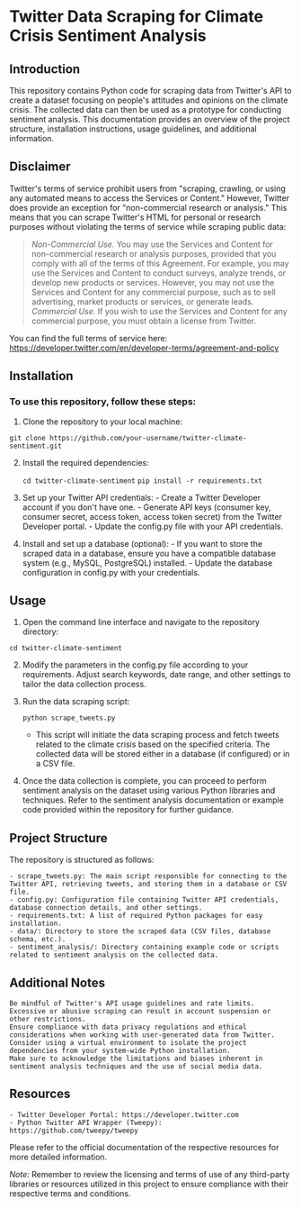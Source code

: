 # Twitter Data Scraping for Climate Crisis Sentiment Analysis
## Introduction

This repository contains Python code for scraping data from Twitter's API to create a dataset focusing on people's attitudes and opinions on the climate crisis. The collected data can then be used as a prototype for conducting sentiment analysis. This documentation provides an overview of the project structure, installation instructions, usage guidelines, and additional information.

## Disclaimer

Twitter's terms of service prohibit users from "scraping, crawling, or using any automated means to access the Services or Content." However, Twitter does provide an exception for "non-commercial research or analysis." This means that you can scrape Twitter's HTML for personal or research purposes without violating the terms of service while scraping public data:

 

>    *Non-Commercial Use.* You may use the Services and Content for non-commercial research or analysis purposes, provided that you comply with all of the terms of this Agreement. For example, you may use the Services and Content to conduct surveys, analyze trends, or develop new products or services. However, you may not use the Services and Content for any commercial purpose, such as to sell advertising, market products or services, or generate leads.
>    *Commercial Use.* If you wish to use the Services and Content for any commercial purpose, you must obtain a license from Twitter.

You can find the full terms of service here: https://developer.twitter.com/en/developer-terms/agreement-and-policy


## Installation

### To use this repository, follow these steps:

1. Clone the repository to your local machine:

`git clone https://github.com/your-username/twitter-climate-sentiment.git`

2. Install the required dependencies:

    `cd twitter-climate-sentiment`
    `pip install -r requirements.txt`

3. Set up your Twitter API credentials:
        - Create a Twitter Developer account if you don't have one.
        - Generate API keys (consumer key, consumer secret, access token, access token secret) from the Twitter Developer portal.
        - Update the config.py file with your API credentials.

4. Install and set up a database (optional):
        - If you want to store the scraped data in a database, ensure you have a compatible database system (e.g., MySQL, PostgreSQL) installed.
        - Update the database configuration in config.py with your credentials.

## Usage

1. Open the command line interface and navigate to the repository directory:

`cd twitter-climate-sentiment`

2. Modify the parameters in the config.py file according to your requirements. Adjust search keywords, date range, and other settings to tailor the data collection process.

3. Run the data scraping script:

    `python scrape_tweets.py`

    - This script will initiate the data scraping process and fetch tweets related to the climate crisis based on the specified criteria. The collected data will be stored either in a database (if configured) or in a CSV file.

4. Once the data collection is complete, you can proceed to perform sentiment analysis on the dataset using various Python libraries and techniques. Refer to the sentiment analysis documentation or example code provided within the repository for further guidance.

## Project Structure

The repository is structured as follows:

    - scrape_tweets.py: The main script responsible for connecting to the Twitter API, retrieving tweets, and storing them in a database or CSV file.
    - config.py: Configuration file containing Twitter API credentials, database connection details, and other settings.
    - requirements.txt: A list of required Python packages for easy installation.
    - data/: Directory to store the scraped data (CSV files, database schema, etc.).
    - sentiment_analysis/: Directory containing example code or scripts related to sentiment analysis on the collected data.

## Additional Notes

    Be mindful of Twitter's API usage guidelines and rate limits. Excessive or abusive scraping can result in account suspension or other restrictions.
    Ensure compliance with data privacy regulations and ethical considerations when working with user-generated data from Twitter.
    Consider using a virtual environment to isolate the project dependencies from your system-wide Python installation.
    Make sure to acknowledge the limitations and biases inherent in sentiment analysis techniques and the use of social media data.

## Resources

    - Twitter Developer Portal: https://developer.twitter.com
    - Python Twitter API Wrapper (Tweepy): https://github.com/tweepy/tweepy

Please refer to the official documentation of the respective resources for more detailed information.

*Note:* Remember to review the licensing and terms of use of any third-party libraries or resources utilized in this project to ensure compliance with their respective terms and conditions.